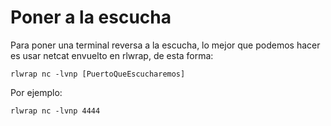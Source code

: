 # Poner a la escucha

Para poner una terminal reversa a la escucha, lo mejor que podemos hacer es usar netcat envuelto en rlwrap, de esta forma:

```
rlwrap nc -lvnp [PuertoQueEscucharemos]
```

Por ejemplo:

```
rlwrap nc -lvnp 4444
```
